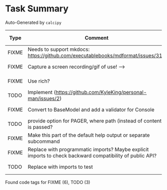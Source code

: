 # Task Summary

Auto-Generated by `calcipy`

| Type   | Comment                                                                                                  | Last Edit   | Source File                                                                                                                                                                      |
|--------|----------------------------------------------------------------------------------------------------------|-------------|----------------------------------------------------------------------------------------------------------------------------------------------------------------------------------|
| FIXME  | Needs to support mkdocs: https://github.com/executablebooks/mdformat/issues/317                          | 2022-09-25  | [.pre-commit-config.yaml:48](https://github.com/KyleKing/personal-man/blame/1a2cce37fb50a2ca760aa0bd5d221636256d6187/.pre-commit-config.yaml#L47)                                |
| FIXME  | Capture a screen recording/gif of use! -->                                                               | 2022-11-12  | [docs/README.md:19](https://github.com/KyleKing/personal-man/blame/33578094aeb718292aa4b5aee036c45fd62f5270/docs/README.md#L19)                                                  |
| FIXME  | Use rich?                                                                                                | 2022-11-12  | [personal_man/controllers/show_controller.py:38](https://github.com/KyleKing/personal-man/blame/33578094aeb718292aa4b5aee036c45fd62f5270/pman/controllers/man_controller.py#L36) |
| TODO   | Implement (https://github.com/KyleKing/personal-man/issues/2)                                            | 2022-08-07  | [personal_man/onboarding.py:3](https://github.com/KyleKing/personal-man/blame/35e383168ef044b66ae4c6735edf5f10653797a0/pman/onboarding.py#L3)                                    |
| FIXME  | Convert to BaseModel and add a validator for Console                                                     | 2022-11-13  | [personal_man/output.py:41](https://github.com/KyleKing/personal-man/blame/2d0cb4492253fb2efb525ce2ee9c027f1e867371/pman/output.py#L41)                                          |
| TODO   | provide option for PAGER, where path (instead of content) is passed?                                     | 2022-11-13  | [personal_man/output.py:57](https://github.com/KyleKing/personal-man/blame/2d0cb4492253fb2efb525ce2ee9c027f1e867371/pman/output.py#L57)                                          |
| FIXME  | Make this part of the default help output or separate subcommand                                         | 2022-08-07  | [personal_man/settings.py:30](https://github.com/KyleKing/personal-man/blame/35e383168ef044b66ae4c6735edf5f10653797a0/pman/settings.py#L27)                                      |
| FIXME  | Replace with programmatic imports? Maybe explicit imports to check backward compatibility of public API? | 2022-08-05  | [scripts/check_imports.py:7](https://github.com/KyleKing/personal-man/blame/2440c82e73a1c203433bd538f283552b482dbc3f/scripts/check_imports.py#L7)                                |
| TODO   | Replace with imports to test                                                                             | 2022-08-05  | [scripts/check_imports.py:14](https://github.com/KyleKing/personal-man/blame/2440c82e73a1c203433bd538f283552b482dbc3f/scripts/check_imports.py#L14)                              |

Found code tags for FIXME (6), TODO (3)

<!-- calcipy:skip_tags -->
